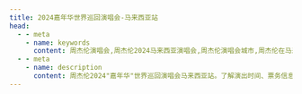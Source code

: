 ```yaml
---
title: 2024嘉年华世界巡回演唱会-马来西亚站
head:
  - - meta
    - name: keywords
      content: 周杰伦演唱会,周杰伦2024马来西亚演唱会,周杰伦演唱会城市,周杰伦在马来西亚,嘉年华演唱会马来西亚制作团队名单,2024马来西亚演唱会
  - - meta
    - name: description
      content: 周杰伦2024"嘉年华"世界巡回演唱会马来西亚站。了解演出时间、票务信息、主办方详情及官方最新公告。
---
```



## 